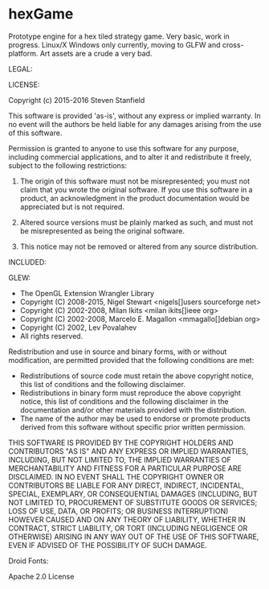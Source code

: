 # hexGame
Prototype engine for a hex tiled strategy game.
Very basic, work in progress.  Linux/X Windows only currently, moving to GLFW
and cross-platform.  Art assets are a crude a very bad.



LEGAL:

LICENSE:

Copyright (c) 2015-2016 Steven Stanfield

This software is provided 'as-is', without any express or implied
warranty. In no event will the authors be held liable for any damages
arising from the use of this software.

Permission is granted to anyone to use this software for any purpose,
including commercial applications, and to alter it and redistribute it
freely, subject to the following restrictions:

1. The origin of this software must not be misrepresented; you must not
   claim that you wrote the original software. If you use this software
   in a product, an acknowledgment in the product documentation would
   be appreciated but is not required.

2. Altered source versions must be plainly marked as such, and must not
   be misrepresented as being the original software.

3. This notice may not be removed or altered from any source
   distribution.



INCLUDED:

GLEW:

* The OpenGL Extension Wrangler Library
* Copyright (C) 2008-2015, Nigel Stewart <nigels[]users sourceforge net>
* Copyright (C) 2002-2008, Milan Ikits <milan ikits[]ieee org>
* Copyright (C) 2002-2008, Marcelo E. Magallon <mmagallo[]debian org>
* Copyright (C) 2002, Lev Povalahev
* All rights reserved.
 
Redistribution and use in source and binary forms, with or without 
modification, are permitted provided that the following conditions are met:
 
 * Redistributions of source code must retain the above copyright notice, 
   this list of conditions and the following disclaimer.
 * Redistributions in binary form must reproduce the above copyright notice, 
   this list of conditions and the following disclaimer in the documentation 
   and/or other materials provided with the distribution.
 * The name of the author may be used to endorse or promote products 
   derived from this software without specific prior written permission.

THIS SOFTWARE IS PROVIDED BY THE COPYRIGHT HOLDERS AND CONTRIBUTORS "AS IS" 
AND ANY EXPRESS OR IMPLIED WARRANTIES, INCLUDING, BUT NOT LIMITED TO, THE 
IMPLIED WARRANTIES OF MERCHANTABILITY AND FITNESS FOR A PARTICULAR PURPOSE
ARE DISCLAIMED. IN NO EVENT SHALL THE COPYRIGHT OWNER OR CONTRIBUTORS BE 
LIABLE FOR ANY DIRECT, INDIRECT, INCIDENTAL, SPECIAL, EXEMPLARY, OR 
CONSEQUENTIAL DAMAGES (INCLUDING, BUT NOT LIMITED TO, PROCUREMENT OF 
SUBSTITUTE GOODS OR SERVICES; LOSS OF USE, DATA, OR PROFITS; OR BUSINESS
INTERRUPTION) HOWEVER CAUSED AND ON ANY THEORY OF LIABILITY, WHETHER IN
CONTRACT, STRICT LIABILITY, OR TORT (INCLUDING NEGLIGENCE OR OTHERWISE)
ARISING IN ANY WAY OUT OF THE USE OF THIS SOFTWARE, EVEN IF ADVISED OF
THE POSSIBILITY OF SUCH DAMAGE.


Droid Fonts:

Apache 2.0 License
